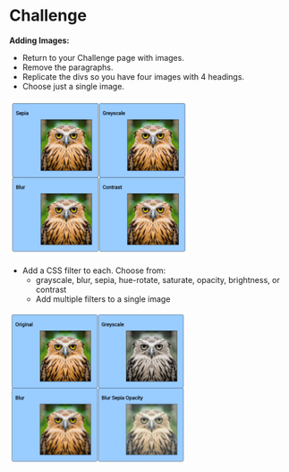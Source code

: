 # Challenge

**Adding Images:**

- Return to your Challenge page with images.
- Remove the paragraphs.
- Replicate the divs so you have four images with 4 headings.
- Choose just a single image.

![](imgs/cssfilterchallenge1.png)

- Add a CSS filter to each. Choose from:
    - grayscale, blur, sepia, hue-rotate, saturate, opacity, brightness, or contrast
    - Add multiple filters to a single image
  
![](imgs/cssfilterschallenge2.png)